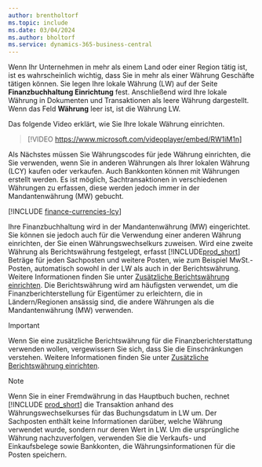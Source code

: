 ```yaml
---
author: brentholtorf
ms.topic: include
ms.date: 03/04/2024
ms.author: bholtorf
ms.service: dynamics-365-business-central
---
```

Wenn Ihr Unternehmen in mehr als einem Land oder einer Region tätig ist, ist es wahrscheinlich wichtig, dass Sie in mehr als einer Währung Geschäfte tätigen können. Sie legen Ihre lokale Währung (LW) auf der Seite **Finanzbuchhaltung Einrichtung** fest. Anschließend wird Ihre lokale Währung in Dokumenten und Transaktionen als leere Währung dargestellt. Wenn das Feld **Währung** leer ist, ist die Währung LW.

Das folgende Video erklärt, wie Sie Ihre lokale Währung einrichten.

> [!VIDEO https://www.microsoft.com/videoplayer/embed/RW1iM1n]

Als Nächstes müssen Sie Währungscodes für jede Währung einrichten, die Sie verwenden, wenn Sie in anderen Währungen als Ihrer lokalen Währung (LCY) kaufen oder verkaufen. Auch Bankkonten können mit Währungen erstellt werden. Es ist möglich, Sachtransaktionen in verschiedenen Währungen zu erfassen, diese werden jedoch immer in der Mandantenwährung (MW) gebucht.

[!INCLUDE [finance-currencies-lcy](finance-currencies-lcy-note.md)]

Ihre Finanzbuchhaltung wird in der Mandantenwährung (MW) eingerichtet. Sie können sie jedoch auch für die Verwendung einer anderen Währung einrichten, der Sie einen Währungswechselkurs zuweisen. Wird eine zweite Währung als Berichtswährung festgelegt, erfasst [!INCLUDE[prod_short](prod_short.md)] Beträge für jeden Sachposten und weitere Posten, wie zum Beispiel MwSt.-Posten, automatisch sowohl in der LW als auch in der Berichtswährung. Weitere Informationen finden Sie unter [Zusätzliche Berichtswährung einrichten](../finance-how-setup-additional-currencies.md). Die Berichtswährung wird am häufigsten verwendet, um die Finanzberichterstellung für Eigentümer zu erleichtern, die in Ländern/Regionen ansässig sind, die andere Währungen als die Mandantenwährung (MW) verwenden.  

> [!IMPORTANT]
> Wenn Sie eine zusätzliche Berichtswährung für die Finanzberichterstattung verwenden wollen, vergewissern Sie sich, dass Sie die Einschränkungen verstehen. Weitere Informationen finden Sie unter [Zusätzliche Berichtswährung einrichten](../finance-how-setup-additional-currencies.md).

> [!NOTE]  
> Wenn Sie in einer Fremdwährung in das Hauptbuch buchen, rechnet [!INCLUDE [prod_short](prod_short.md)] die Transaktion anhand des Währungswechselkurses für das Buchungsdatum in LW um. Der Sachposten enthält keine Informationen darüber, welche Währung verwendet wurde, sondern nur deren Wert in LW. Um die ursprüngliche Währung nachzuverfolgen, verwenden Sie die Verkaufs- und Einkaufsbelege sowie Bankkonten, die Währungsinformationen für die Posten speichern.
